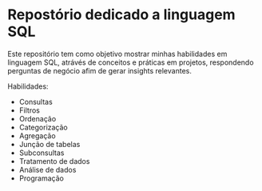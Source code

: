 # Repostório dedicado a linguagem SQL

Este repositório tem como objetivo mostrar minhas habilidades em linguagem SQL,
atrávés de conceitos e práticas em projetos, respondendo perguntas de negócio afim de gerar insights relevantes.

Habilidades:

* Consultas
* Filtros
* Ordenação
* Categorização
* Agregação
* Junção de tabelas
* Subconsultas
* Tratamento de dados
* Análise de dados
* Programação

